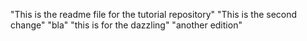 "This is the readme file for the tutorial repository"
"This is the second change"
"bla"
"this is for the dazzling"
"another edition"